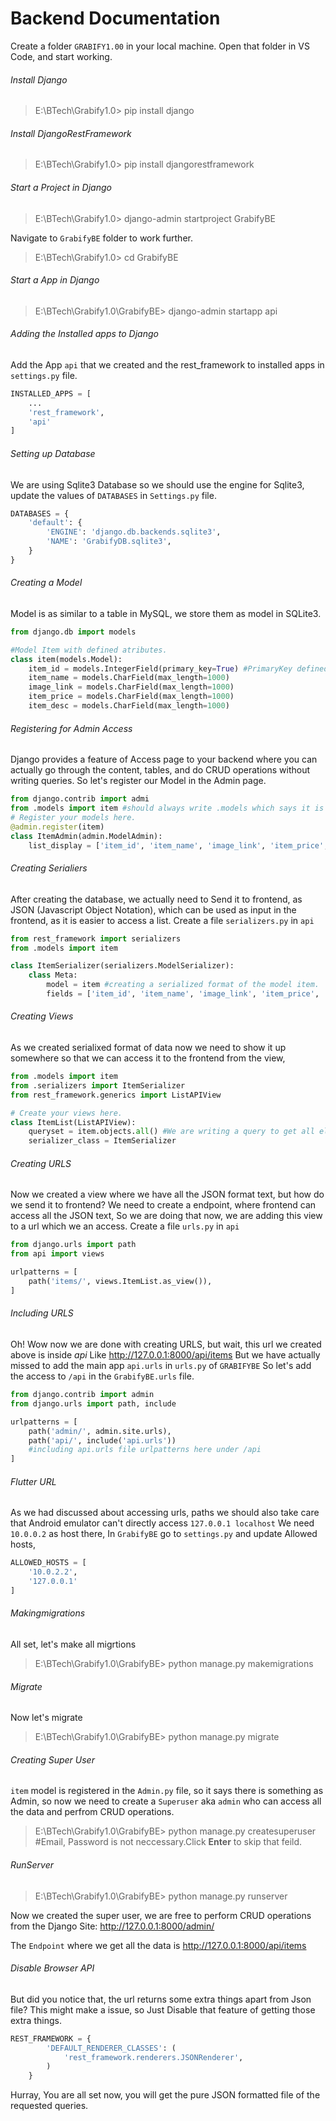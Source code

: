 # Backend Documentation

Create a folder `GRABIFY1.00` in your local machine.
Open that folder in VS Code, and start working.

###### Install Django
>E:\BTech\Grabify1.0> pip install django

###### Install DjangoRestFramework
>E:\BTech\Grabify1.0> pip install djangorestframework

###### Start a Project in Django
>E:\BTech\Grabify1.0> django-admin startproject GrabifyBE

Navigate to `GrabifyBE` folder to work further.
>E:\BTech\Grabify1.0> cd GrabifyBE

###### Start a App in Django
>E:\BTech\Grabify1.0\GrabifyBE> django-admin startapp api

###### Adding the Installed apps to Django
Add the App `api` that we created and the rest_framework to installed apps in `settings.py` file.
```python
INSTALLED_APPS = [
	...
    'rest_framework',
    'api'
]
```
###### Setting up Database
We are using Sqlite3 Database so we should use the engine for Sqlite3, update the values of 
 `DATABASES` in `Settings.py` file.
```python
DATABASES = {
    'default': {
        'ENGINE': 'django.db.backends.sqlite3',
        'NAME': 'GrabifyDB.sqlite3',
    }
}
```
###### Creating a Model
Model is as similar to a table in MySQL, we store them as model in SQLite3.
```python
from django.db import models

#Model Item with defined atributes.
class item(models.Model): 
    item_id = models.IntegerField(primary_key=True) #PrimaryKey defined
    item_name = models.CharField(max_length=1000)
    image_link = models.CharField(max_length=1000)
    item_price = models.CharField(max_length=1000)
    item_desc = models.CharField(max_length=1000)
```
###### Registering for Admin Access
Django provides a feature of Access page to your backend where you can actually go through the content, tables, and do CRUD operations without writing queries.
So let's register our Model in the Admin page.
```python
from django.contrib import admi
from .models import item #should always write .models which says it is a file
# Register your models here.
@admin.register(item)
class ItemAdmin(admin.ModelAdmin):
    list_display = ['item_id', 'item_name', 'image_link', 'item_price', 'item_desc']
```
###### Creating Serialiers
After creating the database, we actually need to Send it to frontend, as JSON (Javascript Object Notation), which can be used as input in the frontend, as it is easier to access a list.
Create a file `serializers.py` in `api`
```python 
from rest_framework import serializers
from .models import item

class ItemSerializer(serializers.ModelSerializer):
    class Meta:
        model = item #creating a serialized format of the model item.
        fields = ['item_id', 'item_name', 'image_link', 'item_price', 'item_desc']
```
###### Creating Views
As we created serialixed format of data now we need to show it up somewhere so that we can access it to the frontend from the view,
```python
from .models import item
from .serializers import ItemSerializer
from rest_framework.generics import ListAPIView

# Create your views here.
class ItemList(ListAPIView):
    queryset = item.objects.all() #We are writing a query to get all elements 
    serializer_class = ItemSerializer 
```
###### Creating URLS
Now we created a view where we have all the JSON format text, but how do we send it to frontend?
We need to create a endpoint, where frontend can access all the JSON text, 
So we are doing that now, we are adding this view to a url which we an access.
Create a file `urls.py` in `api`
```python
from django.urls import path
from api import views  

urlpatterns = [
    path('items/', views.ItemList.as_view()),
]
```
###### Including URLS
Oh! Wow now we are done with creating URLS, but wait, this url we created above is inside _api_
Like http://127.0.0.1:8000/api/items
But we have actually missed to add the main app `api.urls` in `urls.py` of `GRABIFYBE`
So let's add the access to `/api` in the `GrabifyBE.urls` file.
```python
from django.contrib import admin
from django.urls import path, include

urlpatterns = [
    path('admin/', admin.site.urls),
    path('api/', include('api.urls')) 
    #including api.urls file urlpatterns here under /api
]
```
###### Flutter URL
As we had discussed about accessing urls, paths we should also take care that Android emulator can't directly access `127.0.0.1 localhost` We need `10.0.0.2` as host there,
In `GrabifyBE` go to `settings.py` and update Allowed hosts,
```python
ALLOWED_HOSTS = [
    '10.0.2.2',
    '127.0.0.1'
]
```

###### Makingmigrations
All set, let's make all migrtions
>E:\BTech\Grabify1.0\GrabifyBE> python manage.py makemigrations

###### Migrate
Now let's migrate 
>E:\BTech\Grabify1.0\GrabifyBE> python manage.py migrate

###### Creating Super User
`item` model is registered in the `Admin.py` file, so it says there is something as Admin, so now we need to create a `Superuser` aka `admin` who can access all the data and perfrom CRUD operations.
>E:\BTech\Grabify1.0\GrabifyBE> python manage.py createsuperuser
>#Email, Password is not neccessary.Click **Enter** to skip that feild.

###### RunServer
>E:\BTech\Grabify1.0\GrabifyBE> python manage.py runserver

Now we created the super user, we are free to perform CRUD operations from the 
Django Site: http://127.0.0.1:8000/admin/

The `Endpoint` where we get all the data is http://127.0.0.1:8000/api/items

###### Disable Browser API
But did you notice that, the url returns some extra things apart from Json file?
This might make a issue, so Just Disable that feature of getting those extra things.
```python
REST_FRAMEWORK = {
        'DEFAULT_RENDERER_CLASSES': (
            'rest_framework.renderers.JSONRenderer',
        )
    }
```
Hurray, You are all set now, you will get the pure JSON formatted file of the requested queries.
